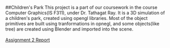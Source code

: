 ##Children's Park
This project is a part of our coursework in the course Computer Graphics(IS F311), under Dr. Tathagat Ray. It is a 3D simulation of a children's park, created using opengl libraries. Most of the object primitives are built using tranformations in opnegl, and some objects(like tree) are created using Blender and imported into the scene. <br> <br>
[Assignment 2 Report](http://www.google.com)

